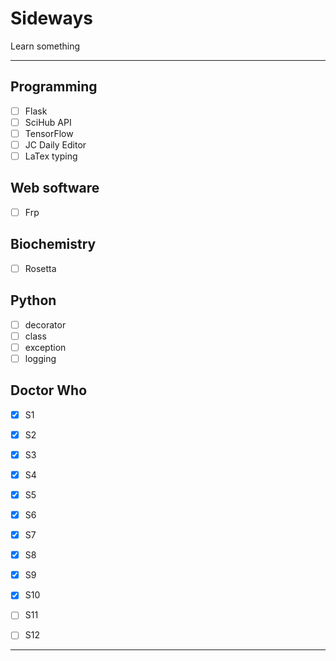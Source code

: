 # Sideways
Learn something


----
## Programming
- [ ] Flask
- [ ] SciHub API
- [ ] TensorFlow
- [ ] JC Daily Editor 
- [ ] LaTex typing

## Web software
- [ ] Frp

## Biochemistry
- [ ] Rosetta

## Python
- [ ] decorator
- [ ] class
- [ ] exception
- [ ] logging

## Doctor Who
- [x] S1
- [x] S2
- [X] S3
- [X] S4
- [X] S5
- [X] S6
- [X] S7
- [X] S8
- [X] S9
- [X] S10
- [ ] S11
- [ ] S12





----
